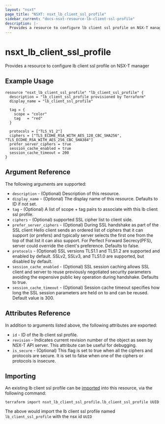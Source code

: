 ```yaml
---
layout: "nsxt"
page_title: "NSXT: nsxt_lb_client_ssl_profile"
sidebar_current: "docs-nsxt-resource-lb-client-ssl-profile"
description: |-
  Provides a resource to configure lb client ssl profile on NSX-T manager
---
```


# nsxt_lb_client_ssl_profile

Provides a resource to configure lb client ssl profile on NSX-T manager

## Example Usage

```hcl
resource "nsxt_lb_client_ssl_profile" "lb_client_ssl_profile" {
  description = "lb_client_ssl_profile provisioned by Terraform"
  display_name = "lb_client_ssl_profile"

  tag = {
    scope = "color"
    tag   = "red"
  }

  protocols = ["TLS_V1_2"]
  ciphers = ["TLS_ECDHE_RSA_WITH_AES_128_CBC_SHA256", "TLS_ECDHE_RSA_WITH_AES_256_CBC_SHA384"]
  prefer_server_ciphers = true
  session_cache_enabled = true
  session_cache_timeout = 200
}
```

## Argument Reference

The following arguments are supported:

* `description` - (Optional) Description of this resource.
* `display_name` - (Optional) The display name of this resource. Defaults to ID if not set.
* `tag` - (Optional) A list of scope + tag pairs to associate with this lb client ssl profile.
* `ciphers` - (Optional) supported SSL cipher list to client side.
* `prefer_server_ciphers` - (Optional) During SSL handshake as part of the SSL client Hello client sends an ordered list of ciphers that it can support (or prefers) and typically server selects the first one from the top of that list it can also support. For Perfect Forward Secrecy(PFS), server could override the client's preference. Defaults to false.
* `protocols` - (Optional) SSL versions TLS1.1 and TLS1.2 are supported and enabled by default. SSLv2, SSLv3, and TLS1.0 are supported, but disabled by default.
* `session_cache_enabled` - (Optional) SSL session caching allows SSL client and server to reuse previously negotiated security parameters avoiding the expensive public key operation during handshake. Defaults to true.
* `session_cache_timeout` - (Optional) Session cache timeout specifies how long the SSL session parameters are held on to and can be reused. Default value is 300.


## Attributes Reference

In addition to arguments listed above, the following attributes are exported:

* `id` - ID of the lb client ssl profile.
* `revision` - Indicates current revision number of the object as seen by NSX-T API server. This attribute can be useful for debugging.
* `is_secure` - (Optional) This flag is set to true when all the ciphers and protocols are secure. It is set to false when one of the ciphers or protocols is insecure.


## Importing

An existing lb client ssl profile can be [imported][docs-import] into this resource, via the following command:

[docs-import]: /docs/import/index.html

```
terraform import nsxt_lb_client_ssl_profile.lb_client_ssl_profile UUID
```

The above would import the lb client ssl profile named `lb_client_ssl_profile` with the nsx id `UUID`
